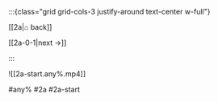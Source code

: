 :::{class="grid grid-cols-3 justify-around text-center w-full"}
<span/>

[[2a|⌂ back]]

[[2a-0-1|next →]]

:::

![[2a-start.any%.mp4]]

#any% #2a #2a-start
